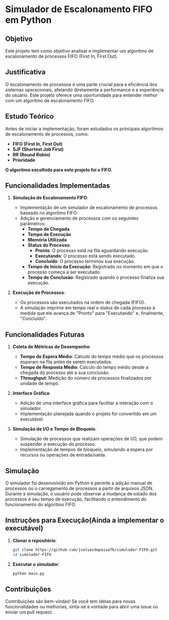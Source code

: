 # Simulador de Escalonamento FIFO em Python

## **Objetivo**

Este projeto tem como objetivo analisar e implementar um algoritmo de escalonamento de processos FIFO (First In, First Out).

## **Justificativa**

O escalonamento de processos é uma parte crucial para a eficiência dos sistemas operacionais, afetando diretamente a performance e a experiência do usuário. Este projeto oferece uma oportunidade para entender melhor com um algoritmo de escalonamento FIFO.

## **Estudo Teórico**

Antes de iniciar a implementação, foram estudados os principais algoritmos de escalonamento de processos, como:

- **FIFO (First In, First Out)**
- **SJF (Shortest Job First)**
- **RR (Round Robin)**
- **Prioridade**

**O algoritmo escolhido para este projeto foi o FIFO.**

## **Funcionalidades Implementadas**

1. **Simulação de Escalonamento FIFO**:
   - Implementação de um simulador de escalonamento de processos baseado no algoritmo FIFO.
   - Adição e gerenciamento de processos com os seguintes parâmetros:
     - **Tempo de Chegada**
     - **Tempo de Execução**
     - **Memória Utilizada**
     - **Status do Processo**:
       - **Pronto**: O processo está na fila aguardando execução.
       - **Executando**: O processo está sendo executado.
       - **Concluído**: O processo terminou sua execução.
     - **Tempo de Início da Execução**: Registrado no momento em que o processo começa a ser executado.
     - **Tempo de Conclusão**: Registrado quando o processo finaliza sua execução.

2. **Execução de Processos**:
   - Os processos são executados na ordem de chegada (FIFO).
   - A simulação imprime em tempo real o status de cada processo à medida que ele avança de "Pronto" para "Executando" e, finalmente, "Concluído".

## **Funcionalidades Futuras**

1. **Coleta de Métricas de Desempenho**:
   - **Tempo de Espera Médio**: Cálculo do tempo médio que os processos esperam na fila antes de serem executados.
   - **Tempo de Resposta Médio**: Cálculo do tempo médio desde a chegada do processo até a sua conclusão.
   - **Throughput**: Medição do número de processos finalizados por unidade de tempo.

2. **Interface Gráfica**:
   - Adição de uma interface gráfica para facilitar a interação com o simulador.
   - Implementação planejada quando o projeto for convertido em um executável.

3. **Simulação de I/O e Tempo de Bloqueio**:
   - Simulação de processos que realizam operações de I/O, que podem suspender a execução do processo.
   - Implementação de tempos de bloqueio, simulando a espera por recursos ou operações de entrada/saída.

## **Simulação**

O simulador foi desenvolvido em Python e permite a adição manual de processos ou o carregamento de processos a partir de arquivos JSON. Durante a simulação, o usuário pode observar a mudança de estado dos processos e seu tempo de execução, facilitando o entendimento do funcionamento do algoritmo FIFO.

## **Instruções para Execução(Ainda a implementar o executável)**

1. **Clonar o repositório**:
   ```bash
   git clone https://github.com/jvalvesdepaiva76/simulador-FIFO.git
   cd simulador-FIFO
   ```

2. **Executar o simulador**:
   ```bash
   python main.py
   ```

## **Contribuições**

Contribuições são bem-vindas! Se você tem ideias para novas funcionalidades ou melhorias, sinta-se à vontade para abrir uma issue ou enviar um pull request.